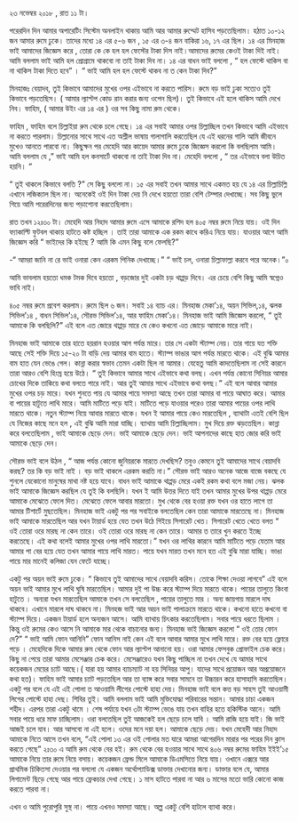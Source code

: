 ২৩ নভেম্বর ২০১৮ , রাত ১১ টা।
পরেরদিন দিন আমার অপারেটিং সিস্টেম অনলাইন থাকায় আমি আর আমার রুম্মেট হাসিব পড়তেছিলাম। হঠাত ১০-১২ জন আমার রুমে ঢুকে। তাদের মধ্যে ১৪ এর ৫-৬ জন , ১৫ এর ৩-৪ জন বাকিরা ১৬, ১৭ এর ছিল। ১৪ এর মিনহাজ ভাই  আমাদের জিজ্ঞেস করে , তোরা কে কে হল হল ফেস্টের টাকা দিস নাই।আমাদের রুমের কেওই টাকা দিই নাই। আমি বললাম ভাই আমি হল প্রোগ্রামে থাকবো না তাই টাকা দিব না। ১৪ এর বাধন ভাই বললো , “ হল ফেস্টে থাকিস বা না থাকিস টাকা দিতে হবে” । “ ভাই আমি হল হল ফেস্টে  থাকব না ত কেন টাকা দিব?” 
মিনহাজঃ বেয়াদব, তুই কিভাবে আমাদের মুখের ওপর এইভাবে  না করতে পারিস। রুমে বড় ভাই ঢুকা সত্যেও তুই কিভাবে পড়তেছিস। ( আমার ল্যাপ্টপ  কোড রান করার জন্য ওপেন ছিল)। তুই কিভাবে এই হলে থাকিস আমি দেখে নিব। ফাহিম,  ( আমার উইং এর ১৪ এর )  ওর সব কিছু নামা রুম থেকে।
ফাহিম , ফাহিম বলে চিল্লাইয়া রুম থেকে চলে গেছে। ১৪ এর সবাই আমার ওপর চিল্লাচ্ছিল তখন কিভাবে আমি এইভাবে না করতে পারলাম। চিল্লানোর সাথে সাথে এত অশ্লীল ভাষায় গালাগালি করতেছিল যে এই ধরনের গালি আমি জীবনে মুখেও আনতে পারবো না। কিছুক্ষন পর মেহেদি আর কায়েদ আমার রুমে ঢুকে জিজ্ঞেস করলো  কি বলছিলাম আমি। আমি বললাম যে ,” ভাই আমি হল কনসার্টে থাকবো না তাই টাকা দিব না। মেহেদি বললো , “ তর এইভাবে বলা উচিত হয়নি। “  
“ তুই থাকলে কিভাবে বলতি ?” সে কিছু বললো না। ১৫ এর সবাই তখন আমার সাথে একমত হয় যে ১৪ এর চিল্লাচিল্লি এখানে লজিক্যাল ছিল না। অনেকেই ওই দিন টাকা দেয় নি দেখে হয়তো তারা বেশি টেম্পার দেখাচ্ছে। সব কিছু ভুলে গিয়ে আমি পরেরদিনের জন্য পড়াশোনা করতেছিলাম। 

রাত তখন ১২ঃ৩০ টা। মেহেদি আর নিহাদ আমার রুমে এসে আমাকে রশিদ হল ৪০৫ নম্বর রুমে নিয়ে যায়। ওই দিন ফ্যাকাল্টি ফুটবল থাকায় হাটতে কষ্ট হচ্ছিল । তাই তারা আমাকে এক রকম কাধে করিএ নিয়ে যায়। যাওয়ার আগে আমি জিজ্ঞেস করি “ ভাইদের কি হইছে ? আমি কি এমন কিছু বলে ফেলছি?” 
-“ আমরা জানি না রে ভাই ওনারা কেন এরকম পিনিক দেখাচ্ছে।”  “ ভাই চল, ওনারা চিল্লাফাল্লা করবে পরে অনেক।”০
আমি ভাবলাম হয়তো ধমক টমক দিবে হয়তো , বড়জোর দুই একটা চড় থাপ্পড় দিবে। এর চেয়ে বেশি কিছু আমি স্বপ্নেও ভাবি নাই। 

৪০৫ নম্বর রুমে প্রবেশ করলাম। রুমে ছিল ৬ জন। সবাই ১৪ ব্যাচ এর। মিনহাজ মেকা’১৪, অয়ন সিভিল,১৪,  ঝলক সিভিল’১৪ , বাধন সিভিল’১৪, সৌরভ সিভিল’১৪, আর ফাহিম মেকা’১৪।  মিনহাজ ভাই আমি জিজ্ঞেস করলো, “ তুই আমাকে কি বলছিলি?” এই বলে এত জোরে থাপ্পড় মারে যে কেও কখনো এত জোড়ে আমাকে মারে নাই। 

মিনহাজ ভাই আমাকে তার হাতে হয়রান হওয়ার আগ পর্যন্ত মারে। তার সে একটা স্ট্যাম্প নেয়।  তার গায়ে যত শক্তি আছে সেই শক্তি দিয়ে ১৫-২০ টা বাড়ি দেয় আমার বাম হাতে। স্ট্যাম্প ভাঙার আগ পর্যন্ত মারতে থাকে।  এই বুঝি আমার  বাম হাত যেন ভেঙে গেল। কান্না করার স্বভাব তেমন একটা ছিল না আমার। যেহেতু আমি কাদতেছিলাম না সেই কারনে তারা আরও বেশি হিংস্র হয়ে উঠে। “ তুই কিভাবে আমার সাথে এইভাবে কথা বলছ। এখন পর্যন্ত কোনো সিনিয়র আমার চোখের দিকে তাকিয়ে কথা বলতে পারে নাই। আর তুই আমার সাথে এইভাবে কথা বলছ।” এই বলে আবার আমার মুখের ওপর চড় মারে। যখন শুনতে পায় যে আমার পায়ে সমস্যা আছে তখন তারা আমার বা পায়ে আঘাত করে। আমার বা পায়ের হাটুতে লাথি মারে। আমি মাটিতে পড়ে যাই। মাটিতে পড়ে যাওয়ার পরেও তারা আমার পায়ের ওপর লাথি মারতে থাকে। নতুন স্ট্যাম্প নিয়ে আবার মারতে থাকে। যখন ই আমার পায়ে কেও মারতেছিল , ব্যাথাটা এতই বেশি ছিল যে নিজের কাছে মনে হল , এই বুঝি আমি মারা যাচ্ছি। ব্যাথায় আমি চিল্লাচ্ছিলাম। মুখ দিয়ে রক্ত ঝড়তেছিল। কান্না করে বলতেছিলাম , ভাই আমাকে ছেড়ে দেন। ভাই আমাকে ছেড়ে দেন। ভাই আপনাদের কাছে হাত জোর করি ভাই আমাকে ছেড়ে দেন। 
সৌরভ ভাই বলে উঠল , “ আজ পর্যন্ত কোনো জুনিয়রকে মারতে দেখছিস? তবুও কেমনে তুই আমাদের সাথে বেয়াদবি করছ? তর কি বড় ভাই নাই । বড় ভাই থাকলে এরকম করতি না।”  সৌরভ ভাই আরও অনেক আজে বাজে বকছে যে শুনলে যেকোনো মানুষের মাথা নষ্ট হয়ে যাবে। বাধন ভাই আমাকে থাপ্পড় মেরে একই রকম কথা বলে মজা নেয়। ঝলক ভাই আমাকে জিজ্ঞেস করছিল যে তুই কি বলছিলি। যখন ই আমি উত্তর দিতে যাই  তখন আমার মুখের উপর থাপ্পড় মেরে আমাকে মেঝেতে ফেলে দিত। মেঝেতে ফেলে আবার মারতো। মুখ থেকে  বের হওয়া  রক্ত যখন ওর হাতে লাগে তা আমার টিশার্টে মুছতেছিল। মিনহাজ ভাই একটু পর পর সবাইকে বলতেছিল  কেন তারা আমাকে মারতেছে না। মিনহাজ ভাই আমাকে মারতেছিল আর যখন টায়ার্ড হয়ে যেত তখন উঠে গিইয়ে সিগারেট খেত। সিগারেট খেতে খেতে বলত “ ওই তোরা ওরে মারছ না কেন তারে। ওই তোরা ওরে মারছ না কেন তারে। আমার ত তারে খুন করতে ইচ্ছে করতেছে। এই কথা বলেই আমার মুখের ওপর লাথি মারতো।” যখন ওর লাথির কারনে আমি মাটিতে পড়ে যেতাম আর আমার পা বের হয়ে যেত তখন আমার পায়ে লাথি মারত। পায়ে যখন মারত তখন মনে হত এই বুঝি মারা যাচ্ছি। ভাঙা পায়ে মার মানেই কলিজা যেন ফেটে যাচ্ছে। 
একটু পর অয়ন ভাই রুমে ঢুকে। “ কিভাবে তুই আমাদের সাথে বেয়াদবি করিস। তোকে শিক্ষা দেওয়া লাগবে”  এই বলে অয়ন ভাই আমার মুখে লাথি ঘুষি মারতেছিল। আমার দুই পা উচ্চ করে স্ট্যাম্প দিয়ে মারতে থাকে। পায়ের তালুতে কিংবা হাটুতে । অন্যরা যখন মারতেছিল আমাকে তখন সে বলতেছিল , পায়ের তালুতে মার । অন্য জায়গায় মারলে দাঘ থাকবে। এখানে মারলে দাঘ থাকবে না। মিনহজ ভাই আর অয়ন ভাই পালাক্রমে মারতে থাকে। কখনো হাতে কখনো বা স্ট্যাম্প দিয়ে। একজন টায়ার্ড হলে অন্যজন আসে।  আমি  ব্যাথায় চিৎকার করতেছিলাম। সবার পায়ে ধরতে ছিলাম । কিন্তু ওই রুমের কেও আসে নি আমাকে মার থেকে বাচানোর জন্য।  মিনহাজ ভাই জিজ্ঞেস করলো “ ওই তোর ফোন দে?”  “ ভাই আমি ফোন আনিনি” ফোন আনিস নাই কেন এই বলে আবার আমার মুখে লাথি মারে। রক্ত বের হয়ে ফ্লোরে পড়ে । মেহেদিকে দিকে আমার রুম থেকে ফোন আর ল্যাপ্টপ আনানো হয়। ওরা আমার ফেসবুক প্রোফাইল চেক করে। কিছু না পেয়ে তারা আমার মেসেঞ্জার চেক করে। মেসেঞ্জারেও যখন কিছু পাচ্ছিল না তখন দেখে যে আমার সাথে কয়েকজন মেয়ের চ্যাট আছে।( যারা হয় আমার ব্যাচম্যাট না হয় সিনিয়র আপু। যাদের সাথে প্রয়োজন আর অপ্রয়োজনে কথা হত)। ফাহিম ভাই আমার চ্যাট পড়তেছিল আর তা ব্যাঙ্গ করে সবার সামনে তা উচ্চারন করে হাসাহাসি করতেছিল। একটু পর বলে যে এই এই পোলা ত আওয়ামি লীগের পোস্টে হাহা দেয়। মিনহাজ ভাই বলে কত্ত বড় সাহস তুই আওয়ামী লিগের পোস্টে হাহা দেছ। শিবির তুই। আমি বললাম ভাই আমি মুক্তিযোদ্ধা পরিবারের সন্তান। আমার চাচা একজন শহীদ। এরপর তারা একটু থামে । শেষ পর্যায়ে যখন ৩টা স্ট্যাম্প ভেঙে যায় তখন বাহির হতে হকিস্টিক আনে। আমি সবার পায়ে ধরে মাফ চাচ্ছিলাম। ওরা বলতেছিল তুই আজকেই হল ছেড়ে চলে যাবি । আমি রাজি হয়ে যাই। জি ভাই আজই চলে যাব। আর আসবো না এই হলে। ওদের মনে দয়া হল। আমাকে ছেড়ে দেয়। যখন মেহেদী আর নিহাদ আমাকে নিতে আসে তখন বলে, “এই পোলা ১৩ এর ওই পোলার মত যারে আমরা আগেরদিন মারার পর পরের দিন ক্লাস করতে গেছে”  ২ঃ৩০ এ আমি রুম থেকে বের হই। রুম থেকে বের হওয়ার সাথে সাথে ৪০৬ নম্বর রুমের ফাহিম ইইই’১৫ আমাকে নিয়ে তার রুমে নিয়ে বসায়। কয়েকজন ফ্রেন্ড মিলে আমাকে ডিএমসিতে নিয়ে যায়। ওখানে এক্সরে আর প্রাথমিক চিকিতসা দেওয়ার পর বললো যে একজন অর্থোপ্যাডিক্স ডাক্তার দেখানোর জন্য। ডাক্তার বলে যে, আমার লিগামেন্ট ছিড়ে গেছে আর পায়ে ফ্রেকচার দেখা গেছে।  ১ মাস হাটতে পারবা না আর ৬ মাসের মতো ভারি  কোনো কাজ করতে পারবা না। 
এখন ও আমি পুরোপুরি সুস্থ না। পায়ে এখনও সমস্যা আছে। অল্প একটু বেশি  হাটলে ব্যাথা করে। 